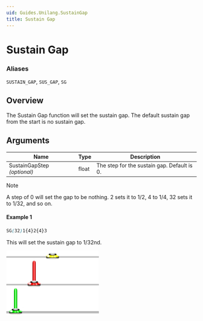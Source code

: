 ```yaml
---
uid: Guides.Unilang.SustainGap
title: Sustain Gap
---
```


# Sustain Gap
### Aliases
`SUSTAIN_GAP`, `SUS_GAP`, `SG`

## Overview
The Sustain Gap function will set the sustain gap. The default sustain gap from the start is no sustain gap.

## Arguments
| Name                        | Type        | Description                                 |
| --------------------------- | ----------- | ------------------------------------------- |
| SustainGapStep *(optional)* | float       | The step for the sustain gap. Default is 0. | 

> [!NOTE]
> A step of 0 will set the gap to be nothing. 2 sets it to 1/2, 4 to 1/4, 32 sets it to 1/32, and so on.

#### Example 1
```css
SG(32)1{4}2{4}3
```
This will set the sustain gap to 1/32nd.

<img src="example1.png" alt="Sustain Gap Example 1" style="width:245px;"/>